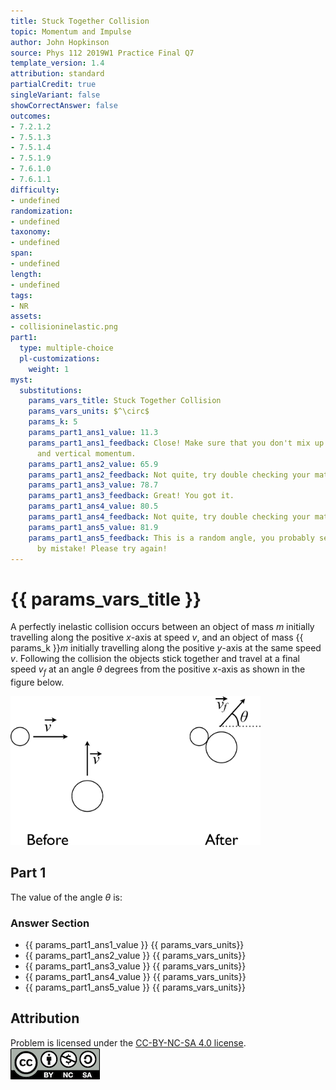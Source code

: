 ```yaml
---
title: Stuck Together Collision
topic: Momentum and Impulse
author: John Hopkinson
source: Phys 112 2019W1 Practice Final Q7
template_version: 1.4
attribution: standard
partialCredit: true
singleVariant: false
showCorrectAnswer: false
outcomes:
- 7.2.1.2
- 7.5.1.3
- 7.5.1.4
- 7.5.1.9
- 7.6.1.0
- 7.6.1.1
difficulty:
- undefined
randomization:
- undefined
taxonomy:
- undefined
span:
- undefined
length:
- undefined
tags:
- NR
assets:
- collisioninelastic.png
part1:
  type: multiple-choice
  pl-customizations:
    weight: 1
myst:
  substitutions:
    params_vars_title: Stuck Together Collision
    params_vars_units: $^\circ$
    params_k: 5
    params_part1_ans1_value: 11.3
    params_part1_ans1_feedback: Close! Make sure that you don't mix up your horizontal
      and vertical momentum.
    params_part1_ans2_value: 65.9
    params_part1_ans2_feedback: Not quite, try double checking your math again.
    params_part1_ans3_value: 78.7
    params_part1_ans3_feedback: Great! You got it.
    params_part1_ans4_value: 80.5
    params_part1_ans4_feedback: Not quite, try double checking your math again.
    params_part1_ans5_value: 81.9
    params_part1_ans5_feedback: This is a random angle, you probably selected this
      by mistake! Please try again!
---
```

# {{ params_vars_title }}
A perfectly inelastic collision occurs between an object of mass $m$ initially travelling along the positive $x$-axis at speed $v$, and an object of mass {{ params_k }}$m$ initially travelling along the positive $y$-axis at the same speed $v$. Following the collision the objects stick together and travel at a final speed $v_f$ at an angle $\theta$ degrees from the positive $x$-axis as shown in the figure below.

<img src="collisioninelastic.png" alt="A before picture, displaying a small mass travelling to the right at velocity v and a larger mass travelling up at velocity v, and an after picture, where the two masses are now stuck together and travelling at some velocity v sub f at an angle theta above the positive x-axis." width=400> <br />

## Part 1

The value of the angle $\theta$ is:

### Answer Section

- {{ params_part1_ans1_value }} {{ params_vars_units}}
- {{ params_part1_ans2_value }} {{ params_vars_units}}
- {{ params_part1_ans3_value }} {{ params_vars_units}}
- {{ params_part1_ans4_value }} {{ params_vars_units}}
- {{ params_part1_ans5_value }} {{ params_vars_units}}

## Attribution

Problem is licensed under the [CC-BY-NC-SA 4.0 license](https://creativecommons.org/licenses/by-nc-sa/4.0/).<br> ![The Creative Commons 4.0 license requiring attribution-BY, non-commercial-NC, and share-alike-SA license.](https://raw.githubusercontent.com/firasm/bits/master/by-nc-sa.png)